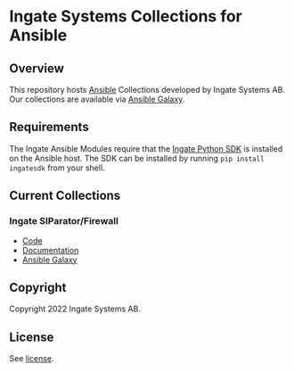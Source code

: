 # Ingate Systems Collections for Ansible

## Overview

This repository hosts [Ansible](https://www.ansible.com/) Collections developed by Ingate Systems AB.
Our collections are available via [Ansible Galaxy](https://galaxy.ansible.com).

## Requirements

The Ingate Ansible Modules require that the [Ingate Python SDK](https://pypi.org/project/ingatesdk) is
installed on the Ansible host. The SDK can be installed by running `pip install ingatesdk` from your shell.

## Current Collections

### Ingate SIParator/Firewall
* [Code](ansible_collections/ingatesystems/fuego_modules)
* [Documentation](https://ingatesystems.github.io/ingate-docs/ansible/fuego/html)
* [Ansible Galaxy](https://galaxy.ansible.com/ingatesystems/fuego_modules)

## Copyright
Copyright 2022 Ingate Systems AB.

## License

See [license](LICENSE).
